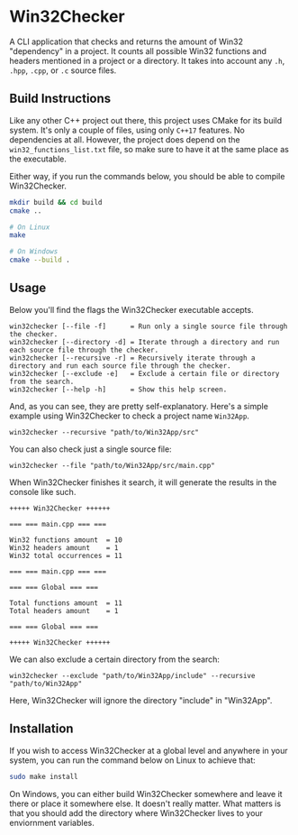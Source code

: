 # Win32Checker 

A CLI application that checks and returns the amount of Win32 "dependency" in a project. It counts all possible Win32 functions and headers mentioned in a project or a directory. It takes into account any `.h`, `.hpp`, `.cpp`, or `.c` source files.

## Build Instructions

Like any other C++ project out there, this project uses CMake for its build system. It's only a couple of files, using only `C++17` features. No dependencies at all. However, the project does depend on the `win32_functions_list.txt` file, so make sure to have it at the same place as the executable.

Either way, if you run the commands below, you should be able to compile Win32Checker. 


```bash
mkdir build && cd build 
cmake ..

# On Linux
make

# On Windows
cmake --build .
```
## Usage 

Below you'll find the flags the Win32Checker executable accepts.

```
win32checker [--file -f]      = Run only a single source file through the checker.
win32checker [--directory -d] = Iterate through a directory and run each source file through the checker.
win32checker [--recursive -r] = Recursively iterate through a directory and run each source file through the checker.
win32checker [--exclude -e]   = Exclude a certain file or directory from the search.
win32checker [--help -h]      = Show this help screen.
```

And, as you can see, they are pretty self-explanatory. Here's a simple example using Win32Checker to check a project name `Win32App`.

```
win32checker --recursive "path/to/Win32App/src"
```

You can also check just a single source file:


```
win32checker --file "path/to/Win32App/src/main.cpp"
```

When Win32Checker finishes it search, it will generate the results in the console like such.


```
+++++ Win32Checker ++++++

=== === main.cpp === ===

Win32 functions amount  = 10
Win32 headers amount    = 1
Win32 total occurrences = 11

=== === main.cpp === ===

=== === Global === ===

Total functions amount  = 11
Total headers amount    = 1

=== === Global === ===

+++++ Win32Checker ++++++
```

We can also exclude a certain directory from the search:


```
win32checker --exclude "path/to/Win32App/include" --recursive "path/to/Win32App"
```

Here, Win32Checker will ignore the directory "include" in "Win32App".

## Installation 

If you wish to access Win32Checker at a global level and anywhere in your system, you can run the command below on Linux to achieve that:


```bash
sudo make install
```

On Windows, you can either build Win32Checker somewhere and leave it there or place it somewhere else. It doesn't really matter. What matters is that you should add the directory where Win32Checker lives to your enviornment variables.
